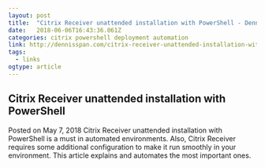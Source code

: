 ```yaml
---
layout: post 
title:  "Citrix Receiver unattended installation with PowerShell - Dennis Span" 
date:   2018-06-06T16:43:36.061Z 
categories: citrix powershell deployment automation
link: http://dennisspan.com/citrix-receiver-unattended-installation-with-powershell/ 
tags:
  - links
ogtype: article 
---
```


## Citrix Receiver unattended installation with PowerShell
Posted on May 7, 2018
Citrix Receiver unattended installation with PowerShell is a must in automated environments. Also, Citrix Receiver requires some additional configuration to make it run smoothly in your environment. This article explains and automates the most important ones.